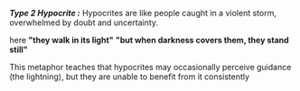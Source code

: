 **_Type 2 Hypocrite :_** Hypocrites are like people caught in a violent storm, overwhelmed by doubt and uncertainty.

here **"they walk in its light"** **"but when darkness covers them, they stand still"**

This metaphor teaches that hypocrites may occasionally perceive guidance (the lightning), but they are unable to benefit from it consistently
